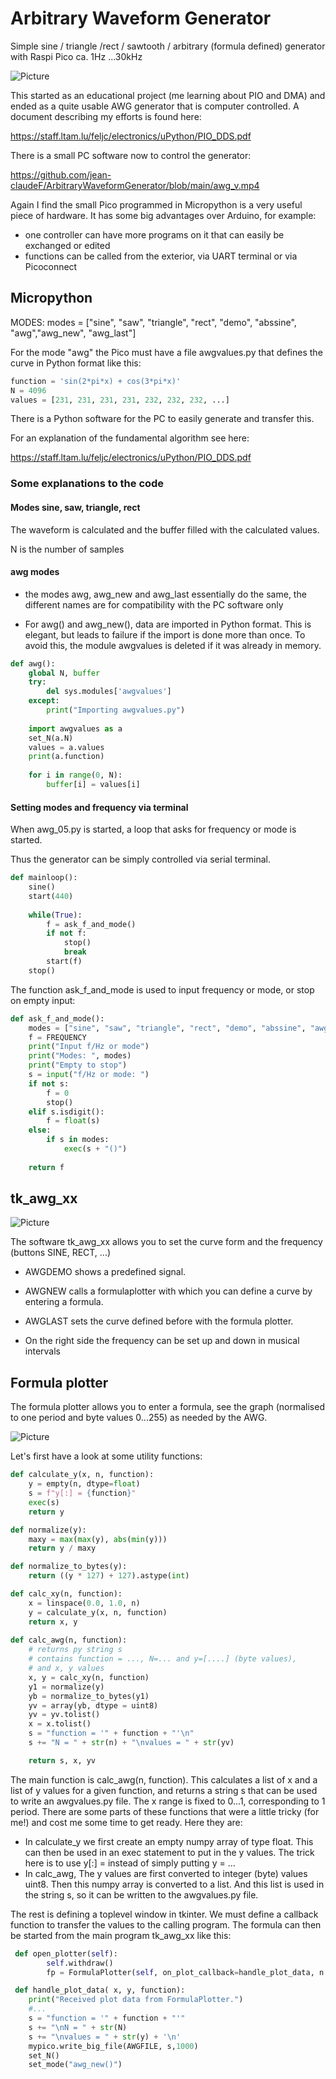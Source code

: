 # Arbitrary Waveform Generator
Simple sine / triangle /rect / sawtooth / arbitrary (formula defined) generator with Raspi Pico ca. 1Hz ...30kHz

![Picture](awg_04.png)

This started as an educational project (me learning about PIO and DMA) and ended as a quite usable AWG generator that is computer controlled.
A document describing my efforts is found here:

https://staff.ltam.lu/feljc/electronics/uPython/PIO_DDS.pdf

There is a small PC software now to control the generator:

https://github.com/jean-claudeF/ArbitraryWaveformGenerator/blob/main/awg_v.mp4

Again I find the small Pico programmed in Micropython is a very useful piece of hardware.
It has some big advantages over Arduino, for example:
- one controller can have more programs on it that can easily be exchanged or edited
- functions can be called from the exterior, via UART terminal or via Picoconnect

## Micropython

MODES:
modes = ["sine", "saw", "triangle", "rect", "demo", "abssine", "awg","awg_new", "awg_last"]

For the mode "awg" the Pico must have a file awgvalues.py that defines the curve in Python format
like this:

``` python
function = 'sin(2*pi*x) + cos(3*pi*x)'
N = 4096
values = [231, 231, 231, 231, 232, 232, 232, ...]
```

There is a Python software for the PC to easily generate and transfer this.

For an explanation of the fundamental algorithm see here:

https://staff.ltam.lu/feljc/electronics/uPython/PIO_DDS.pdf


### Some explanations to the code

#### Modes sine, saw, triangle, rect

The waveform is calculated and the buffer filled with the calculated values.

N is the number of samples


#### awg modes

- the modes awg, awg_new and awg_last essentially do the same, the different names are for compatibility with the PC software only


- For awg() and awg_new(), data are imported in Python format.
This is elegant, but leads to failure if the import is done more than once.
To avoid this, the module awgvalues is deleted if it was already in memory.

``` python
def awg():
    global N, buffer
    try:
        del sys.modules['awgvalues']
    except:
        print("Importing awgvalues.py")
        
    import awgvalues as a
    set_N(a.N)
    values = a.values
    print(a.function)
   
    for i in range(0, N):
        buffer[i] = values[i]
```        

#### Setting modes and frequency via terminal

When awg_05.py is started, a loop that asks for frequency or mode is started.

Thus the generator can be simply controlled via serial terminal.

``` python
def mainloop():
    sine()
    start(440)
    
    while(True):
        f = ask_f_and_mode()
        if not f:
            stop()
            break
        start(f) 
    stop()
```

The function ask_f_and_mode is used to input frequency or mode, or stop on empty input:

``` python
def ask_f_and_mode():
    modes = ["sine", "saw", "triangle", "rect", "demo", "abssine", "awg","awg_new", "awg_last"]
    f = FREQUENCY
    print("Input f/Hz or mode")
    print("Modes: ", modes)
    print("Empty to stop")
    s = input("f/Hz or mode: ")
    if not s:
        f = 0
        stop()
    elif s.isdigit():
        f = float(s)
    else:
        if s in modes:
            exec(s + "()")
    
    return f
```

## tk_awg_xx

![Picture](tk_awg_05.png)

The software tk_awg_xx allows you to set the curve form and the frequency (buttons SINE, RECT, ...) 

- AWGDEMO shows a predefined signal.

- AWGNEW calls a formulaplotter with which you can define a curve by entering a formula.

- AWGLAST sets the curve defined before with the formula plotter.

- On the right side the frequency can be set up and down in musical intervals


## Formula plotter
The formula plotter allows you to enter a formula, see the graph (normalised to one period and byte values 0...255) as needed by the AWG.

![Picture](formula_plotter.png)

Let's first have a look at some utility functions:

``` python
def calculate_y(x, n, function):
    y = empty(n, dtype=float)
    s = f"y[:] = {function}"
    exec(s)
    return y

def normalize(y):
    maxy = max(max(y), abs(min(y)))
    return y / maxy

def normalize_to_bytes(y):
    return ((y * 127) + 127).astype(int)

def calc_xy(n, function):
    x = linspace(0.0, 1.0, n)
    y = calculate_y(x, n, function)
    return x, y
    
def calc_awg(n, function):
    # returns py string s 
    # contains function = ..., N=... and y=[....] (byte values), 
    # and x, y values
    x, y = calc_xy(n, function)
    y1 = normalize(y)
    yb = normalize_to_bytes(y1)
    yv = array(yb, dtype = uint8)
    yv = yv.tolist()
    x = x.tolist()
    s = "function = '" + function + "'\n"
    s += "N = " + str(n) + "\nvalues = " + str(yv)

    return s, x, yv    
```
The main function is calc_awg(n, function).
This calculates a list of x and a list of y values for a given function, and returns a string s that can be used to write an awgvalues.py file.
The x range is fixed to 0...1, corresponding to 1 period.
There are some parts of these functions that were a little tricky (for me!) and cost me some time to get ready.
Here they are:
- In calculate_y we first create an empty numpy array of type float. This can then be used in an exec statement to put in the y values.
The trick here is to use y[:] = instead of simply putting  y = ...
- In calc_awg, The y values are first converted to integer (byte) values uint8. Then this numpy array is converted to a list. And this list is used in the string s, so it can be written to the awgvalues.py file.


The rest is defining a toplevel window in tkinter. We must define a callback function to transfer the values to the calling program.
The formula can then be started from the main program tk_awg_xx like this:

```python
 def open_plotter(self):
        self.withdraw()
        fp = FormulaPlotter(self, on_plot_callback=handle_plot_data, n = 4096)

 def handle_plot_data( x, y, function):
    print("Received plot data from FormulaPlotter.")
    #...
    s = "function = '" + function + "'"
    s += "\nN = " + str(N)
    s += "\nvalues = " + str(y) + '\n'
    mypico.write_big_file(AWGFILE, s,1000)
    set_N()
    set_mode("awg_new()")
```












